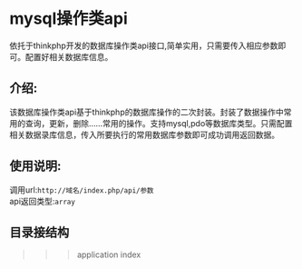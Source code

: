 # mysql操作类api
依托于thinkphp开发的数据库操作类api接口,简单实用，只需要传入相应参数即可。配置好相关数据库信息。<br>
## 介绍:<br>
该数据库操作类api基于thinkphp的数据库操作的二次封装。封装了数据操作中常用的查询，更新，删除……常用的操作。支持mysql,pdo等数据库类型。只需配置相关数据录库信息，传入所要执行的常用数据库参数即可成功调用返回数据。
## 使用说明:<br>
调用url:`http://域名/index.php/api/参数`<br>
api返回类型:`array`<br>
## 目录接结构<br>
>>>application
  >>index

